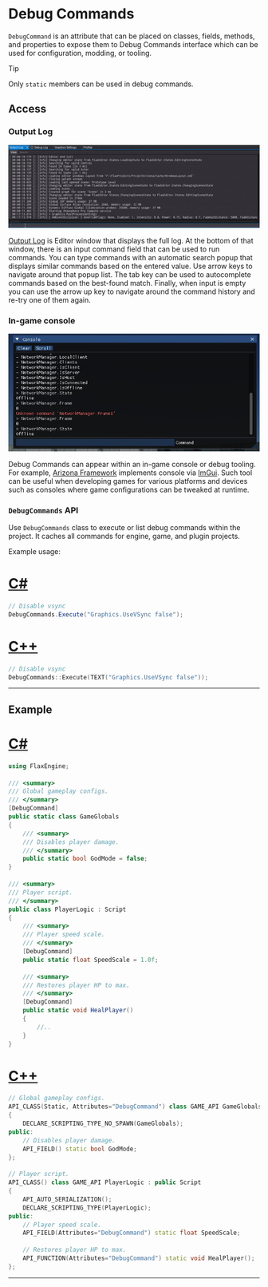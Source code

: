 # Debug Commands

`DebugCommand` is an attribute that can be placed on classes, fields, methods, and properties to expose them to Debug Commands interface which can be used for configuration, modding, or tooling.

> [!TIP]
> Only `static` members can be used in debug commands.

## Access

### Output Log

![Debug Commands in Output Log](media/debug-commands-output-log.gif)

[Output Log](../../editor/windows/output-log.md) is Editor window that displays the full log. At the bottom of that window, there is an input command field that can be used to run commands. You can type commands with an automatic search popup that displays similar commands based on the entered value. Use arrow keys to navigate around that popup list. The tab key can be used to autocomplete commands based on the best-found match. Finally, when input is empty you can use the arrow up key to navigate around the command history and re-try one of them again.

### In-game console

![Debug Commands In Game](media/debug-commands-in-game.png)

Debug Commands can appear within an in-game console or debug tooling. For example, [Arizona Framework](https://github.com/FlaxEngine/ArizonaFramework) implements console via [ImGui](https://github.com/FlaxEngine/ImGui). Such tool can be useful when developing games for various platforms and devices such as consoles where game configurations can be tweaked at runtime.

### `DebugCommands` API

Use `DebugCommands` class to execute or list debug commands within the project. It caches all commands for engine, game, and plugin projects.

Example usage:

# [C#](#tab/code-csharp)
```cs
// Disable vsync
DebugCommands.Execute("Graphics.UseVSync false");
```
# [C++](#tab/code-cpp)
```cpp
// Disable vsync
DebugCommands::Execute(TEXT("Graphics.UseVSync false"));
```
***

## Example

# [C#](#tab/code-csharp)
```cs
using FlaxEngine;

/// <summary>
/// Global gameplay configs.
/// </summary>
[DebugCommand]
public static class GameGlobals
{
    /// <summary>
    /// Disables player damage.
    /// </summary>
    public static bool GodMode = false;
}

/// <summary>
/// Player script.
/// </summary>
public class PlayerLogic : Script
{
    /// <summary>
    /// Player speed scale.
    /// </summary>
    [DebugCommand]
    public static float SpeedScale = 1.0f;

    /// <summary>
    /// Restores player HP to max.
    /// </summary>
    [DebugCommand]
    public static void HealPlayer()
    {
        //..
    }
}
```
# [C++](#tab/code-cpp)
```cpp
// Global gameplay configs.
API_CLASS(Static, Attributes="DebugCommand") class GAME_API GameGlobals
{
    DECLARE_SCRIPTING_TYPE_NO_SPAWN(GameGlobals);
public:
    // Disables player damage.
    API_FIELD() static bool GodMode;
};

// Player script.
API_CLASS() class GAME_API PlayerLogic : public Script
{
    API_AUTO_SERIALIZATION();
    DECLARE_SCRIPTING_TYPE(PlayerLogic);
public:
    // Player speed scale.
    API_FIELD(Attributes="DebugCommand") static float SpeedScale;

    // Restores player HP to max.
    API_FUNCTION(Attributes="DebugCommand") static void HealPlayer();
};
```
***
